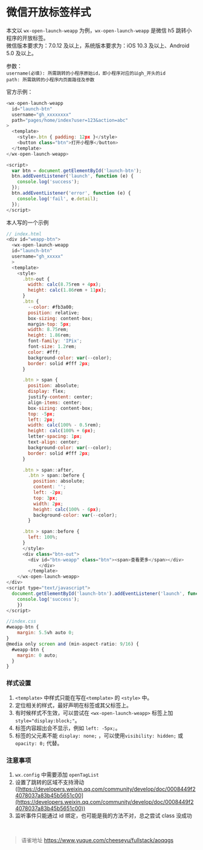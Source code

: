 # 微信开放标签样式
本文以 `wx-open-launch-weapp` 为例，`wx-open-launch-weapp` 是微信 h5 跳转小程序的开放标签。  
微信版本要求为：7.0.12 及以上，系统版本要求为：iOS 10.3 及以上、Android 5.0 及以上。

参数：  
`username(必填): 所需跳转的小程序原始id，即小程序对应的以gh_开头的id`  
`path: 所需跳转的小程序内页面路径及参数`

官方示例：

```javascript
<wx-open-launch-weapp
  id="launch-btn"
  username="gh_xxxxxxxx"
  path="pages/home/index?user=123&action=abc"
>
  <template>
    <style>.btn { padding: 12px }</style>
    <button class="btn">打开小程序</button>
  </template>
</wx-open-launch-weapp>

<script>
  var btn = document.getElementById('launch-btn');
  btn.addEventListener('launch', function (e) {
    console.log('success');
  });
  btn.addEventListener('error', function (e) {
    console.log('fail', e.detail);
  });
</script>
```

本人写的一个示例

```javascript
// index.html
<div id="weapp-btn">
  <wx-open-launch-weapp
  id="launch-btn"
  username="gh_xxxxx"
  >
  <template>
    <style>
      .btn-out {
        width: calc(8.75rem + 4px);
        height: calc(1.86rem + 11px);
      }
      .btn {
        --color: #fb3a00;
        position: relative;
        box-sizing: content-box;
        margin-top: 5px;
        width: 8.75rem;
        height: 1.86rem;
        font-family: 'IPix';
        font-size: 1.2rem;
        color: #fff;
        background-color: var(--color);
        border: solid #fff 2px;
      }

      .btn > span {
        position: absolute;
        display: flex;
        justify-content: center;
        align-items: center;
        box-sizing: content-box;
        top: -5px;
        left: 2px;
        width: calc(100% - 0.5rem);
        height: calc(100% + 6px);
        letter-spacing: 1px;
        text-align: center;
        background-color: var(--color);
        border: solid #fff 2px;
      }

      .btn > span::after,
        .btn > span::before {
          position: absolute;
          content: '';
          left: -2px;
          top: 3px;
          width: 2px;
          height: calc(100% - 6px);
          background-color: var(--color);
        }

      .btn > span::before {
        left: 100%;
      }
      </style>
      <div class="btn-out">
        <div id="btn-weapp" class="btn"><span>查看更多</span></div>
			</div>
		</template>
	</wx-open-launch-weapp>
</div>
<script type="text/javascript">
  document.getElementById('launch-btn').addEventListener('launch', function(){
  	console.log('success');
	})
</script>

//index.css
#weapp-btn {
	margin: 5.5vh auto 0;
}
@media only screen and (min-aspect-ratio: 9/16) {
  #weapp-btn {
    margin: 0 auto;
  }
}

```

### 样式设置

1. `<template>` 中样式只能在写在`<template>` 的 `<style>` 中。
1. 定位相关的样式，最好声明在标签或其父标签上。
1. 有时候样式不生效，可以尝试在 `<wx-open-launch-weapp>` 标签上加 `style="display:block;"`。
1. 标签内容超出会不显示，例如 `left: -5px;`。
1. 标签的父元素不能 `display: none;` ，可以使用`visibility: hidden;` 或 `opacity: 0;` 代替。

### 注意事项

1. `wx.config` 中需要添加 `openTagList`
1. 设置了跳转的区域不支持滑动([https://developers.weixin.qq.com/community/develop/doc/0008449f24078037a83b45b5651c00](https://developers.weixin.qq.com/community/develop/doc/0008449f24078037a83b45b5651c00))
1. 监听事件只能通过 id 绑定，也可能是我的方法不对，总之尝试 class 没成功
<br>
  
> 语雀地址 https://www.yuque.com/cheeseyu/fullstack/aoqqgs

